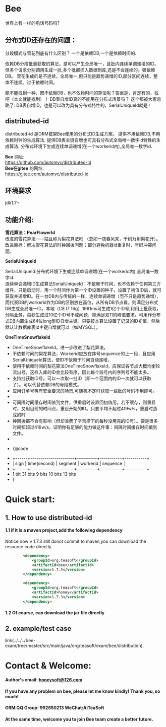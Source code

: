 
Bee
=========
世界上有一样的电话号码吗?	

## 分布式ID还存在的问题：  
分段模式与雪花到底有什么区别？	
一个是依赖DB,一个是依赖时间的.	

依赖DB分段批量获取的算法，是可以产生全局唯一，且批内连续单调递增的ID。但多个请求分别调用生成一批,多个批都插入数据到库,还是不会连续的。强依赖DB。
雪花生成的是不连续，全局唯一,但只能是趋势递增的ID,部分区间连续，整体不连续。过于依赖时间。

能不能找到一种，既不依赖DB，也不依赖时间的算法呢？答案是，肯定有的，找吧（本文就能找到）！
DB表自增ID真的不能用在分布式场景吗？
这个都被大家忽略了:
DB表自增ID，也是可以改为具有分布式特性的，SerialUniqueId就是！

## distributed-id
distributed-id 是ORM框架Bee使用的分布式ID生成方案。
提供不用依赖DB,不用依赖时钟的生成算法;
提供DB表主键自增也可具有分布式全局唯一数字id特性的生成算法.
分布式环境下生成连续单调递增(在一个workerid内),全局唯一数字id.	

**Bee** 网址:  
https://github.com/automvc/distributed-id  
**Bee在gitee** 的网址:  
https://gitee.com/automvc/distributed-id

## 环境要求  
jdk1.7+

## 功能介绍: 

**雪花算法：PearFlowerId**  
改进的雪花算法——姑且称为梨花算法吧  （忽如一夜春风来，千树万树梨花开）。
改进目标：解决雪花算法的时钟回拨问题；部分避免机器id重复时，号码冲突问题。


**SerialUniqueId**  

SerialUniqueId:分布式环境下生成连续单调递增(在一个workerid内),全局唯一数字id.	
连续单调递增ID生成算法SerialUniqueId：不依赖于时间，也不依赖于任何第三方组件，只是启动时，用一个时间作为第一个ID设置的种子，设置了初值ID后，就可获取并递增ID。在一台DB内与传统的一样，连续单调递增（而不只是趋势递增），而代表DB的workerid作为DB的区别放在高位，从所有DB节点看，则满足分布式DB生成全局唯一ID。本地（C8 I7 16g）1981ms可生成1亿个ID号,利用上批获取，分隔业务，每秒生成过10亿个ID号不成问题，能满足双11的峰值要求。可用作分布式DB内置生成64位long型ID自增主键。只要按本算法设置了记录的ID初值，然后默认让数据库表id主键自增就可以（如MYSQL）。

**OneTimeSnowflakeId**  
 * OneTimeSnowflakeId，进一步改进了梨花算法。
 * 不依赖时间的梨花算法，Workerid应放在序号sequence的上一段，且应用SerialUniqueId算法，使ID不依赖于时间自动递增。
 * 使用不依赖时间的梨花算法OneTimeSnowflakeId，应保证各节点大概均衡轮流出号，这样入库的ID会比较有序，因此每个段号内的序列号不能太多。
 * 支持批获取ID号。可以一次取一批ID（即一个范围内的ID一次就可以获取了）。可以代替依赖DB的号段模式。
 * 应用订单号等有安全要求的场景,可随机不定时获取一些批的号码不用即可。
 * 
 * 可间隔时间缓存时间值到文件，供重启时设置回初值用。若不缓存，则重启时，又用目前的时间点，重设开始的ID。只要平均不超过419w/s，重启时造成的时
 * 钟回拨都不会有影响（但却浪费了辛苦攒下的每秒没用完的ID号）。要是很多时间都超过419w/s，证明你有足够的能力做这件事：间隔时间缓存时间值到文件。
 * 
 * <pre>{@code
 * +------+----------------------+----------+-----------+-----------+
 * | sign |     time(second)     | segment  | workerid  | sequence  |
 * +------+----------------------+----------+-----------+-----------+
 *   1 bit        31 bits           9 bits     10 bits     13 bits
 * }</pre>


Quick start:
=========	
## 1. How to use distributed-id  
#### 1.1 if it is a maven project,add the following dependency  
Notice:now v 1.7.3 still donot commit to maven,you can download the resource code  directly.  
```xml
		<dependency>
			<groupId>org.teasoft</groupId>
			<artifactId>bee</artifactId>
			<version>1.7.3</version>
		</dependency>

		<dependency>
			<groupId>org.teasoft</groupId>
			<artifactId>honey</artifactId>
			<version>1.7.3</version>
		</dependency>
```

#### 1.2  Of course, can download the jar file directly  
	
## 2. example/test case  
   link(../../../bee-exam/tree/master/src/main/java/org/teasoft/exam/bee/distribution).  
       
  
Contact & Welcome:
=========	
#### Author's email:    honeysoft@126.com  
#### If you have any problem on bee, please let me know kindly! Thank you, so much!  
#### ORM QQ Group: 992650213     WeChat:AiTeaSoft  
#### At the same time, welcome you to join Bee team create a better future. 
